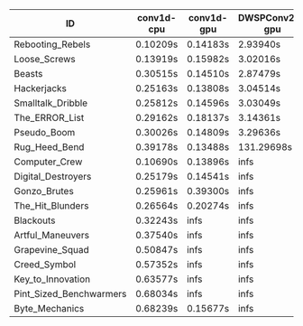 |ID|conv1d-cpu|conv1d-gpu|DWSPConv2D-gpu|gemm-gpu|avg|
|-|-|-|-|-|-|
|Rebooting_Rebels|0.10209s|0.14183s|2.93940s|1.70465s|1.22199s|
|Loose_Screws|0.13919s|0.15982s|3.02016s|1.79025s|1.27735s|
|Beasts|0.30515s|0.14510s|2.87479s|1.89630s|1.30533s|
|Hackerjacks|0.25163s|0.13808s|3.04514s|1.90484s|1.33492s|
|Smalltalk_Dribble|0.25812s|0.14596s|3.03049s|1.91121s|1.33644s|
|The_ERROR_List|0.29162s|0.18137s|3.14361s|2.06730s|1.42098s|
|Pseudo_Boom|0.30026s|0.14809s|3.29636s|2.00034s|1.43626s|
|Rug_Heed_Bend|0.39178s|0.13488s|131.29698s|4.43426s|34.06447s|
|Computer_Crew|0.10690s|0.13896s|infs|4.42568s|infs|
|Digital_Destroyers|0.25179s|0.14541s|infs|1.91940s|infs|
|Gonzo_Brutes|0.25961s|0.39300s|infs|4.45061s|infs|
|The_Hit_Blunders|0.26564s|0.20274s|infs|1.92787s|infs|
|Blackouts|0.32243s|infs|infs|1.75863s|infs|
|Artful_Maneuvers|0.37540s|infs|infs|4.47575s|infs|
|Grapevine_Squad|0.50847s|infs|infs|4.49835s|infs|
|Creed_Symbol|0.57352s|infs|infs|4.55820s|infs|
|Key_to_Innovation|0.63577s|infs|infs|4.64594s|infs|
|Pint_Sized_Benchwarmers|0.68034s|infs|infs|4.48291s|infs|
|Byte_Mechanics|0.68239s|0.15677s|infs|4.44480s|infs|
